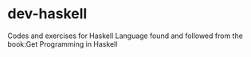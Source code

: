 # dev-haskell
Codes and exercises for Haskell Language
found and followed from the book:Get Programming in Haskell
